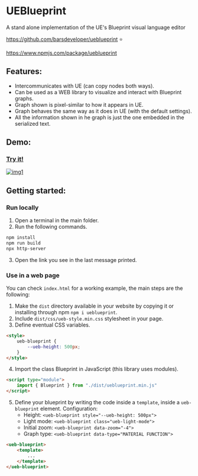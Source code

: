 # UEBlueprint

A stand alone implementation of the UE's Blueprint visual language editor

https://github.com/barsdeveloper/ueblueprint ⭐

https://www.npmjs.com/package/ueblueprint

## Features:

- Intercommunicates with UE (can copy nodes both ways).
- Can be used as a WEB library to visualize and interact with Blueprint graphs.
- Graph shown is pixel-similar to how it appears in UE.
- Graph behaves the same way as it does in UE (with the default settings).
- All the information shown in he graph is just the one embedded in the serialized text.

## Demo:

### [Try it!](https://barsdeveloper.github.io/ueblueprint/)

[![img1](https://github.com/barsdeveloper/ueblueprint/assets/84736467/022704e7-2c9f-4595-9513-cd7770961e0d)](https://barsdeveloper.github.io/ueblueprint/)

## Getting started:

### Run locally
1) Open a terminal in the main folder.
2) Run the following commands.
```sh
npm install
npm run build
npx http-server
```
3) Open the link you see in the last message printed.

### Use in a web page

You can check `index.html` for a working example, the main steps are the following:
1. Make the `dist` directory available in your website by copying it or installing through npm `npm i ueblueprint`.
2. Include `dist/css/ueb-style.min.css` stylesheet in your page.
3. Define eventual CSS variables.
```HTML
<style>
    ueb-blueprint {
        --ueb-height: 500px;
    }
</style>
```
4. Import the class Blueprint in JavaScript (this library uses modules).
```HTML
<script type="module">
    import { Blueprint } from "./dist/ueblueprint.min.js"
</script>
```
5. Define your blueprint by writing the code inside a `template`, inside a `ueb-blueprint` element.
Configuration:
    - Height: `<ueb-blueprint style="--ueb-height: 500px">`
    - Light mode: `<ueb-blueprint class="ueb-light-mode">`
    - Initial zoom: `<ueb-blueprint data-zoom="-4">`
    - Graph type: `<ueb-blueprint data-type="MATERIAL FUNCTION">`
```HTML
<ueb-blueprint>
    <template>
        ...                   
    </template>
</ueb-blueprint>
```

